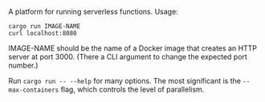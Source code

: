 A platform for running serverless functions. Usage:

```
cargo run IMAGE-NAME
curl localhost:8080
```

IMAGE-NAME should be the name of a Docker image that creates an HTTP
server at port 3000. (There a CLI argument to change the expected port number.)

Run `cargo run -- --help` for many options. The most significant is
the `--max-containers` flag, which controls the level of parallelism.
